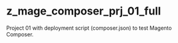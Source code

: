 z_mage_composer_prj_01_full
===========================

Project 01 with deployment script (composer.json) to test Magento Composer.
